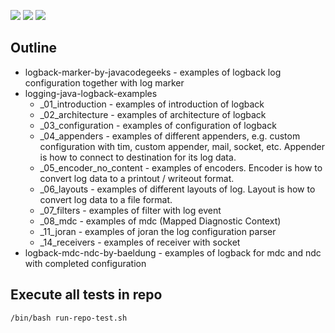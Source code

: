 ![](https://img.shields.io/badge/language-java-blue)
![](https://img.shields.io/badge/technology-logback,%20mdc,%20ndc-blue)
![](https://img.shields.io/badge/development%20year-2020-orange)

## Outline

- logback-marker-by-javacodegeeks - examples of logback log configuration together with log marker
- logging-java-logback-examples
  - _01_introduction - examples of introduction of logback
  - _02_architecture - examples of architecture of logback
  - _03_configuration - examples of configuration of logback
  - _04_appenders - examples of different appenders, e.g. custom configuration with tim, custom appender, mail, socket, etc. Appender is how to connect to destination for its log data.
  - _05_encoder_no_content - examples of encoders. Encoder is how to convert log data to a printout / writeout format.
  - _06_layouts - examples of different layouts of log. Layout is how to convert log data to a file format.
  - _07_filters - examples of filter with log event
  - _08_mdc - examples of mdc (Mapped Diagnostic Context)
  - _11_joran - examples of joran the log configuration parser
  - _14_receivers - examples of receiver with socket
- logback-mdc-ndc-by-baeldung - examples of logback for mdc and ndc with completed configuration

## Execute all tests in repo

`/bin/bash run-repo-test.sh`
